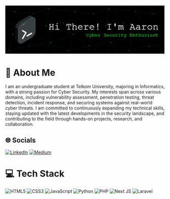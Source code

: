 ![Header](./github-header-image.png)
# 💫 About Me
I am an undergraduate student at Telkom University, majoring in Informatics, with a strong passion for Cyber Security. My interests span across various domains, including vulnerability assessment, penetration testing, threat detection, incident response, and securing systems against real-world cyber threats. I am committed to continuously expanding my technical skills, staying updated with the latest developments in the security landscape, and contributing to the field through hands-on projects, research, and collaboration.


## 🌐 Socials
[![LinkedIn](https://img.shields.io/badge/LinkedIn-%230077B5.svg?logo=linkedin&logoColor=white)](https://linkedin.com/in/https://www.linkedin.com/in/aaronbarrichello/) [![Medium](https://img.shields.io/badge/Medium-12100E?logo=medium&logoColor=white)](https://medium.com/@@aaronpattinama2004) 

# 💻 Tech Stack
![HTML5](https://img.shields.io/badge/html5-%23E34F26.svg?style=for-the-badge&logo=html5&logoColor=white) ![CSS3](https://img.shields.io/badge/css3-%231572B6.svg?style=for-the-badge&logo=css3&logoColor=white) ![JavaScript](https://img.shields.io/badge/javascript-%23323330.svg?style=for-the-badge&logo=javascript&logoColor=%23F7DF1E) ![Python](https://img.shields.io/badge/python-3670A0?style=for-the-badge&logo=python&logoColor=ffdd54) ![PHP](https://img.shields.io/badge/php-%23777BB4.svg?style=for-the-badge&logo=php&logoColor=white) ![Next JS](https://img.shields.io/badge/Next-black?style=for-the-badge&logo=next.js&logoColor=white) ![Laravel](https://img.shields.io/badge/laravel-%23FF2D20.svg?style=for-the-badge&logo=laravel&logoColor=white)
